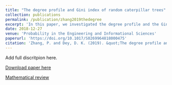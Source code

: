 ```yaml
---
title: "The degree profile and Gini index of random caterpillar trees"
collection: publications
permalink: /publication/zhang2019thedegree
excerpt: 'In this paper, we investigated the degree profile and the Gini index of two classes of random caterpillars evolving in different manners: uniform and preferential attachment (PA). The primariy method used in the analysis included stochastic recurrences, generalized Pólya urns and some combinatorial computing techniques.'
date: 2018-12-27
venue: 'Probability in the Engineering and Informational Sciences'
paperurl: 'https://doi.org/10.1017/S0269964818000475'
citation: 'Zhang, P. and Dey, D. K. (2019). &quot;The degree profile and Gini index of random caterpillar trees.&quot; <i>Probability in the Engineering and Informational Sciences</i>, <b>33</b>(4), 511--527.'
---
```

Add full discritpion here.

[Download paper here](https://doi.org/10.1017/S0269964818000475)

[Mathematical review](https://mathscinet.ams.org/mathscinet-getitem?mr=4010508)
